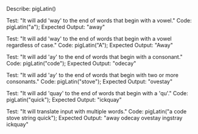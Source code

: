 Describe: pigLatin()

Test: "It will add 'way' to the end of words that begin with a vowel."
Code: pigLatin("a");
Expected Output: "away"

Test: "It will add 'way' to the end of words that begin with a vowel regardless of case."
Code: pigLatin("A");
Expected Output: "Away"

Test: "It will add 'ay' to the end of words that begin with a consonant."
Code: pigLatin("code");
Expected Output: "odecay"

Test: "It will add 'ay' to the end of words that begin with two or more consonants."
Code: pigLatin("stove");
Expected Output: "ovestay"

Test: "It will add 'quay' to the end of words that begin with a 'qu'."
Code: pigLatin("quick");
Expected Output: "ickquay"

Test: "It will translate input with multiple words."
Code: pigLatin("a code stove string quick");
Expected Output: "away odecay ovestay ingstray ickquay"